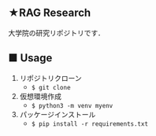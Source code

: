 ## ★RAG Research
大学院の研究リポジトリです．

## ■ Usage
1. リポジトリクローン
    - `$ git clone `
2. 仮想環境作成
    - `$ python3 -m venv myenv`
3. パッケージインストール
    - `$ pip install -r requirements.txt`
